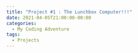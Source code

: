 ```yaml
---
title: "Project #1 : The Lunchbox Computer!!!"
date: 2021-04-05T21:00:00-00:00
categories:
  - My Coding Adventure
tags:
  - Projects
---
```


